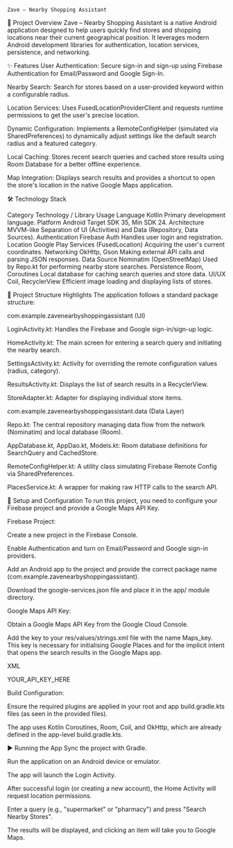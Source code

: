                                                                                 Zave – Nearby Shopping Assistant
                                                                                
🛒 Project Overview
Zave – Nearby Shopping Assistant is a native Android application designed to help users quickly find stores and shopping locations near their current geographical position. It leverages modern Android development libraries for authentication, location services, persistence, and networking.

✨ Features
User Authentication: Secure sign-in and sign-up using Firebase Authentication for Email/Password and Google Sign-In.

Nearby Search: Search for stores based on a user-provided keyword within a configurable radius.

Location Services: Uses FusedLocationProviderClient and requests runtime permissions to get the user's precise location.

Dynamic Configuration: Implements a RemoteConfigHelper (simulated via SharedPreferences) to dynamically adjust settings like the default search radius and a featured category.

Local Caching: Stores recent search queries and cached store results using Room Database for a better offline experience.

Map Integration: Displays search results and provides a shortcut to open the store's location in the native Google Maps application.

🛠️ Technology Stack

Category	Technology / Library	Usage
Language	Kotlin	Primary development language.
Platform	Android	Target SDK 35, Min SDK 24.
Architecture	MVVM-like	Separation of UI (Activities) and Data (Repository, Data Sources).
Authentication	Firebase Auth	Handles user login and registration.
Location	Google Play Services (FusedLocation)	Acquiring the user's current coordinates.
Networking	OkHttp, Gson	Making external API calls and parsing JSON responses.
Data Source	Nominatim (OpenStreetMap)	Used by Repo.kt for performing nearby store searches.
Persistence	Room, Coroutines	Local database for caching search queries and store data.
UI/UX	Coil, RecyclerView	Efficient image loading and displaying lists of stores.


📂 Project Structure Highlights
The application follows a standard package structure:

com.example.zavenearbyshoppingassistant (UI)

LoginActivity.kt: Handles the Firebase and Google sign-in/sign-up logic.

HomeActivity.kt: The main screen for entering a search query and initiating the nearby search.

SettingsActivity.kt: Activity for overriding the remote configuration values (radius, category).

ResultsActivity.kt: Displays the list of search results in a RecyclerView.

StoreAdapter.kt: Adapter for displaying individual store items.

com.example.zavenearbyshoppingassistant.data (Data Layer)

Repo.kt: The central repository managing data flow from the network (Nominatim) and local database (Room).

AppDatabase.kt, AppDao.kt, Models.kt: Room database definitions for SearchQuery and CachedStore.

RemoteConfigHelper.kt: A utility class simulating Firebase Remote Config via SharedPreferences.

PlacesService.kt: A wrapper for making raw HTTP calls to the search API.

🔑 Setup and Configuration
To run this project, you need to configure your Firebase project and provide a Google Maps API Key.

Firebase Project:

Create a new project in the Firebase Console.

Enable Authentication and turn on Email/Password and Google sign-in providers.

Add an Android app to the project and provide the correct package name (com.example.zavenearbyshoppingassistant).

Download the google-services.json file and place it in the app/ module directory.

Google Maps API Key:

Obtain a Google Maps API Key from the Google Cloud Console.

Add the key to your res/values/strings.xml file with the name Maps_key. This key is necessary for initialising Google Places and for the implicit intent that opens the search results in the Google Maps app.

XML

<string name="google_maps_key" translatable="false">YOUR_API_KEY_HERE</string>

Build Configuration:

Ensure the required plugins are applied in your root and app build.gradle.kts files (as seen in the provided files).

The app uses Kotlin Coroutines, Room, Coil, and OkHttp, which are already defined in the app-level build.gradle.kts.

▶️ Running the App
Sync the project with Gradle.

Run the application on an Android device or emulator.

The app will launch the Login Activity.

After successful login (or creating a new account), the Home Activity will request location permissions.

Enter a query (e.g., "supermarket" or "pharmacy") and press "Search Nearby Stores".

The results will be displayed, and clicking an item will take you to Google Maps.

